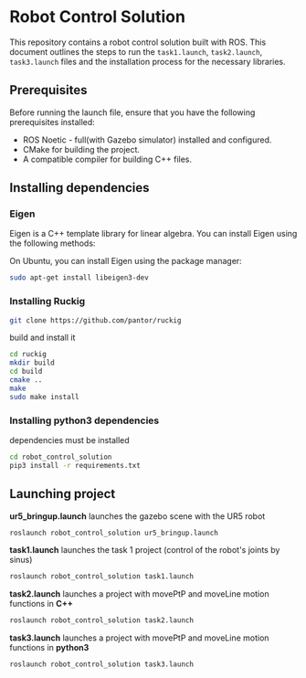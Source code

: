 # Robot Control Solution

This repository contains a robot control solution built with ROS. This document outlines the steps to run the `task1.launch`, `task2.launch`, `task3.launch` files and the installation process for the necessary libraries.

## Prerequisites

Before running the launch file, ensure that you have the following prerequisites installed:

- ROS Noetic - full(with Gazebo simulator) installed and configured.
- CMake for building the project.
- A compatible compiler for building C++ files.

## Installing dependencies

### Eigen

Eigen is a C++ template library for linear algebra. You can install Eigen using the following methods:


On Ubuntu, you can install Eigen using the package manager:

```bash
sudo apt-get install libeigen3-dev
```

### Installing Ruckig 

```bash
git clone https://github.com/pantor/ruckig
```
build and install it

```bash
cd ruckig
mkdir build
cd build
cmake ..
make 
sudo make install
```

### Installing python3 dependencies  
dependencies must be installed
```bash
cd robot_control_solution
pip3 install -r requirements.txt
```


## Launching project

 **ur5_bringup.launch** launches the gazebo scene with the UR5 robot
```bash
roslaunch robot_control_solution ur5_bringup.launch
```
**task1.launch** launches the task 1 project (control of the robot's joints by sinus)
```bash
roslaunch robot_control_solution task1.launch
```
**task2.launch** launches a project with movePtP and moveLine motion functions in **C++**
```bash
roslaunch robot_control_solution task2.launch
```
**task3.launch** launches a project with movePtP and moveLine motion functions in **python3**
```bash
roslaunch robot_control_solution task3.launch
```
